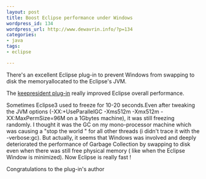 ```yaml
--- 
layout: post
title: Boost Eclipse performance under Windows
wordpress_id: 134
wordpress_url: http://www.dewavrin.info/?p=134
categories: 
- java
tags:
- eclipse

---
```


There's an excellent Eclipse plug-in to prevent Windows from swapping to disk the memoryallocated to the Eclipse's JVM.

The [keepresident plug-in](http://suif.stanford.edu/pub/keepresident/) really improved Eclipse overall performance.

Sometimes Eclipse3 used to freeze for 10-20 seconds.Even after tweaking the JVM options (-XX:+UseParallelGC -Xms512m -Xmx512m -XX:MaxPermSize=96M on a 1Gbytes machine), it was still freezing randomly. I thought it was the GC on my mono-processor machine which was causing a "stop the world " for all other threads (i didn't trace it with the -verbose:gc). But actually, it seems that Windows was involved and deeply deteriorated the performance of Garbage Collection by swapping to disk even when there was still free physical memory ( like when the Eclipse Window is minimized). Now Eclipse is really fast !

Congratulations to the plug-in's author
